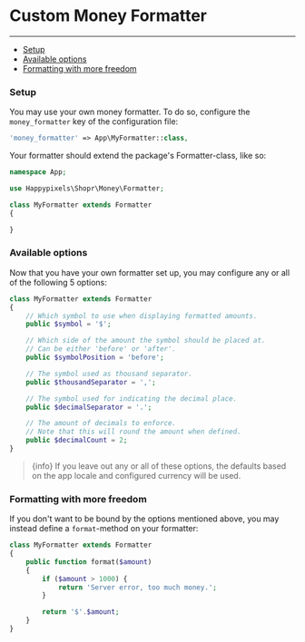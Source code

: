 # Custom Money Formatter

---

- [Setup](#setup)
- [Available options](#options)
- [Formatting with more freedom](#free-formatting)

<a name="setup"></a>
### Setup
You may use your own money formatter. To do so, configure the `money_formatter` key of the configuration file:
```php
'money_formatter' => App\MyFormatter::class,
```
Your formatter should extend the package's Formatter-class, like so:

```php
namespace App;

use Happypixels\Shopr\Money\Formatter;

class MyFormatter extends Formatter 
{

}
```

<a name="options"></a>
### Available options
Now that you have your own formatter set up, you may configure any or all of the following 5 options:
```php
class MyFormatter extends Formatter 
{
    // Which symbol to use when displaying formatted amounts.
    public $symbol = '$';

    // Which side of the amount the symbol should be placed at.
    // Can be either 'before' or 'after'.
    public $symbolPosition = 'before'; 

    // The symbol used as thousand separator.
    public $thousandSeparator = ',';

    // The symbol used for indicating the decimal place.
    public $decimalSeparator = '.';

    // The amount of decimals to enforce. 
    // Note that this will round the amount when defined.
    public $decimalCount = 2;
}
```
> {info} If you leave out any or all of these options, the defaults based on the app locale and configured currency will be used.

<a name="free-formatting"></a>
### Formatting with more freedom
If you don't want to be bound by the options mentioned above, you may instead define a `format`-method on your formatter:
```php
class MyFormatter extends Formatter 
{
    public function format($amount)
    {
        if ($amount > 1000) {
            return 'Server error, too much money.';
        }

        return '$'.$amount;
    }
}
```